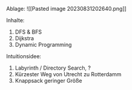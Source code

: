 Ablage:
![[Pasted image 20230831202640.png]]

Inhalte:
1. DFS & BFS
2. Dijkstra
3. Dynamic Programming

Intuitionsidee:
1. Labyrinth / Directory Search, ?
2. Kürzester Weg von Utrecht zu Rotterdamm
3. Knappsack geringer Größe
